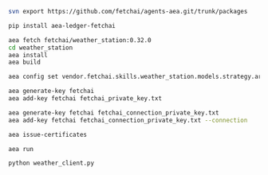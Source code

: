 ``` bash
svn export https://github.com/fetchai/agents-aea.git/trunk/packages
```
```bash
pip install aea-ledger-fetchai
```
``` bash
aea fetch fetchai/weather_station:0.32.0
cd weather_station
aea install
aea build
```
``` bash
aea config set vendor.fetchai.skills.weather_station.models.strategy.args.is_ledger_tx False --type bool
```
``` bash
aea generate-key fetchai
aea add-key fetchai fetchai_private_key.txt
```
``` bash
aea generate-key fetchai fetchai_connection_private_key.txt
aea add-key fetchai fetchai_connection_private_key.txt --connection
```
``` bash
aea issue-certificates
```
``` bash
aea run
```
``` bash
python weather_client.py
```

